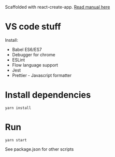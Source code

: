 Scaffolded with react-create-app.
[Read manual here](https://github.com/facebookincubator/create-react-app/blob/master/packages/react-scripts/template/README.md#syntax-highlighting-in-the-editor)

# VS code stuff
Install:
- Babel ES6/ES7
- Debugger for chrome
- ESLint
- Flow language support
- Jest
- Prettier - Javascript formatter

# Install dependencies
`yarn install`

# Run
`yarn start`

See package.json for other scripts